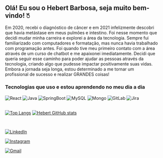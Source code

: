 ## Olá! Eu sou o Hebert Barbosa, seja muito bem-vindo! 🖔
Em 2020, recebi o diagnóstico de câncer e em 2021 infelizmente descobri que havia metástase em meus pulmões e intestino. Foi nesse momento que decidi mudar minha carreira e explorei a área da tecnologia. Sempre fui familiarizado com computadores e formatação, mas nunca havia trabalhado com programação antes. Foi quando tive meu primeiro contato com a área através de um curso de chatbot e me apaixonei imediatamente. Decidi que queria seguir esse caminho para poder ajudar as pessoas através da tecnologia, criando algo que pudesse impactar positivamente suas vidas. Embora a jornada seja longa, estou determinado a me tornar um profissional de sucesso e realizar GRANDES coisas!
<br>

### Tecnologias que uso e estou aprendendo no meu dia a dia
<div style="dispaly: inline_block">
  <img align="center" alt="React" src="https://img.shields.io/badge/React-20232A?style=for-the-badge&logo=react&logoColor=61DAFB" />
  <img align="center" alt="Java" src="https://img.shields.io/badge/Java-ED8B00?style=for-the-badge&logo=openjdk&logoColor=white" />
  <img align="center" alt="SpringBoot" src="https://img.shields.io/badge/spring-%236DB33F.svg?style=for-the-badge&logo=spring&logoColor=white" />
  <img align="center" alt="MySQL" src="https://img.shields.io/badge/MySQL-005C84?style=for-the-badge&logo=mysql&logoColor=white" />
  <img align="center" alt="Mongo" src="https://img.shields.io/badge/mongodb-black?style=for-the-badge&logo=mongodb" />
  <img align="center" alt="GitLab" src="https://img.shields.io/badge/gitlab-black?style=for-the-badge&logo=gitlab" />
  <img align="center" alt="Jira" src="https://img.shields.io/badge/jira-%230A0FFF.svg?style=for-the-badge&logo=jira&logoColor=white" />
</div>

<br>

[![Top Langs](https://github-readme-stats.vercel.app/api/top-langs/?username=devhebert&layout=compact)](https://github.com/devhebert/github-readme-stats)
[![Hebert GitHub stats](https://github-readme-stats.vercel.app/api?username=devhebert&&theme=tokyonight)](https://github.com/devhebert/github-readme-stats)

<br>

[![LinkedIn](https://img.shields.io/badge/LinkedIn-0077B5?style=for-the-badge&logo=linkedin&logoColor=white)](https://www.linkedin.com/in/hebert-barbosa)

[![Instagram](https://img.shields.io/badge/Instagram-E4405F?style=for-the-badge&logo=instagram&logoColor=white)](https://instagram.com/hebeertluiz)

[![Gmail](https://img.shields.io/badge/Gmail-D14836?style=for-the-badge&logo=gmail&logoColor=white)](contatohebertuiz@gmail.com)
